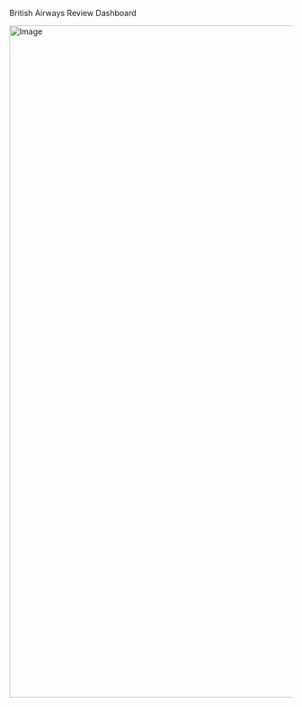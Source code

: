 British Airways Review Dashboard


<img width="1197" alt="Image" src="https://github.com/user-attachments/assets/8c71b290-4e96-4fe9-b556-7e7f9aee4440" />
